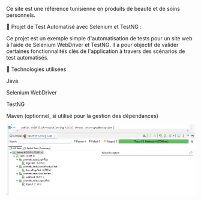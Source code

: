 Ce site est une  référence tunisienne en produits de beauté et de soins personnels.

🧪 Projet de Test Automatisé avec Selenium et TestNG : 

Ce projet est un exemple simple d'automatisation de tests pour un site web à l’aide de Selenium WebDriver et TestNG. Il a pour objectif de valider certaines fonctionnalités clés de l'application à travers des scénarios de test automatisés.


🔧 Technologies utilisées

Java

Selenium WebDriver

TestNG

Maven (optionnel, si utilisé pour la gestion des dépendances)

![alt text](./img-test.png)
